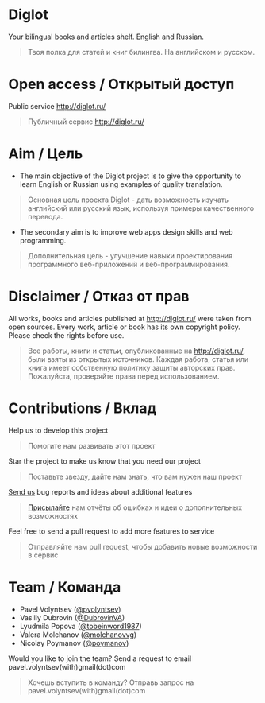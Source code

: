 # Diglot

Your bilingual books and articles shelf. English and Russian.
> Твоя полка для статей и книг билингва. На английском и русском.

# Open access / Открытый доступ

Public service http://diglot.ru/
> Публичный сервис http://diglot.ru/

# Aim / Цель

* The main objective of the Diglot project is to give the opportunity to learn English or Russian using examples of quality translation.
> Основная цель проекта Diglot - дать возможность изучать английский или русский язык, используя примеры качественного перевода.

* The secondary aim is to improve web apps design skills and web programming.
> Дополнительная цель - улучшение навыки проектирования программного веб-приложений и веб-программирования.

# Disclaimer / Отказ от прав

All works, books and articles published at http://diglot.ru/ were taken from open sources. Every work, article or book has its own copyright policy. Please check the rights before use.
> Все работы, книги и статьи, опубликованные на http://diglot.ru/, были взяты из открытых источников. Каждая работа, статья или книга имеет собственную политику защиты авторских прав. Пожалуйста, проверяйте права перед использованием.

# Contributions / Вклад

Help us to develop this project
> Помогите нам развивать этот проект

Star the project to make us know that you need our project
> Поставьте звезду, дайте нам знать, что вам нужен наш проект

[Send us](https://github.com/pvolyntsev/diglot/issues) bug reports and ideas about additional features
> [Присылайте](https://github.com/pvolyntsev/diglot/issues) нам отчёты об ошибках и идеи о дополнительных возможностях

Feel free to send a pull request to add more features to service
> Отправляйте нам pull request, чтобы добавить новые возможности в сервис

# Team / Команда

* Pavel Volyntsev ([@pvolyntsev](https://github.com/pvolyntsev))
* Vasiliy Dubrovin ([@DubrovinVA](https://github.com/DubrovinVA))
* Lyudmila Popova ([@tobeinword1987](https://github.com/tobeinword1987))
* Valera Molchanov ([@molchanovvg](https://github.com/molchanovvg))
* Nicolay Poymanov ([@poymanov](https://github.com/poymanov))

Would you like to join the team? Send a request to email pavel.volyntsev(with)gmail(dot)com
> Хочешь вступить в команду? Отправь запрос на pavel.volyntsev(with)gmail(dot)com
